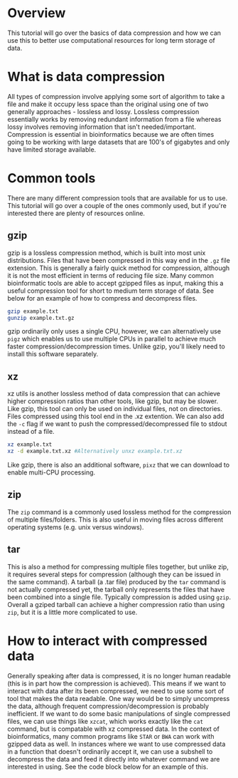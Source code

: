 # Overview #
This tutorial will go over the basics of data compression and how we can use this to better use computational resources for long term storage of data. 

# What is data compression #
All types of compression involve applying some sort of algorithm to take a file and make it occupy less space than the original using one of two generally approaches - lossless and lossy. Lossless compression essentially works by removing redundant information from a file whereas lossy involves removing information that isn't needed/important. Compression is essential in bioinformatics because we are often times going to be working with large datasets that are 100's of gigabytes and only have limited storage available.

# Common tools #
There are many different compression tools that are available for us to use. This tutorial will go over a couple of the ones commonly used, but if you're interested there are plenty of resources online.
## gzip ##
gzip is a lossless compression method, which is built into most unix distributions. Files that have been compressed in this way end in the `.gz` file extension. This is generally a fairly quick method for compression, although it is not the most efficient in terms of reducing file size. Many common bioinformatic tools are able to accept gzipped files as input, making this a useful compression tool for short to medium term storage of data. See below for an example of how to compress and decompress files. 
```bash
gzip example.txt
gunzip example.txt.gz
```

gzip ordinarily only uses a single CPU, however, we can alternatively use `pigz` which enables us to use multiple CPUs in parallel to achieve much faster compression/decompression times. Unlike gzip, you'll likely need to install this software separately. 
## xz ##
xz utils is another lossless method of data compression that can achieve higher compression ratios than other tools, like gzip, but may be slower. Like gzip, this tool can only be used on individual files, not on directories. Files compressed using this tool end in the .xz extention. We can also add the `-c` flag if we want to push the compressed/decompressed file to stdout instead of a file.

```bash
xz example.txt
xz -d example.txt.xz #Alternatively unxz example.txt.xz
```
Like gzip, there is also an additional software, `pixz` that we can download to enable multi-CPU processing.
## zip ##
The `zip` command is a commonly used lossless method for the compression of multiple files/folders. This is also useful in moving files across different operating systems (e.g. unix versus windows). 
## tar ##
This is also a method for compressing multiple files together, but unlike zip, it requires several steps for compression (although they can be issued in the same command). A tarball (a .tar file) produced by the `tar` command is not actually compressed yet, the tarball only represents the files that have been combined into a single file. Typically compression is added using `gzip`. Overall a gziped tarball can achieve a higher compression ratio than using `zip`, but it is a little more complicated to use. 
# How to interact with compressed data #
Generally speaking after data is compressed, it is no longer human readable (this is in part how the compression is achieved). This means if we want to interact with data after its been compressed, we need to use some sort of tool that makes the data readable. One way would be to simply uncompress the data, although frequent compression/decompression is probably inefficient. If we want to do some basic manipulations of single compressed files, we can use things like `xzcat`, which works exactly like the `cat` command, but is compatable with xz compressed data. In the context of bioinformatics, many common programs like `STAR` or `BWA` can work with gzipped data as well. In instances where we want to use compressed data in a function that doesn't ordinarily accept it, we can use a subshell to decompress the data and feed it directly into whatever command we are interested in using. See the code block below for an example of this. 
